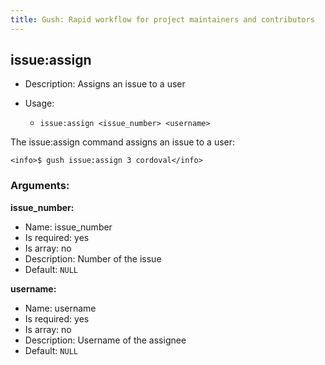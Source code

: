 ```yaml
---
title: Gush: Rapid workflow for project maintainers and contributors
---
```

issue:assign
------------

* Description: Assigns an issue to a user
* Usage:

  * `issue:assign <issue_number> <username>`

The <info>issue:assign</info> command assigns an issue to a user:

    <info>$ gush issue:assign 3 cordoval</info>


### Arguments:

**issue_number:**

* Name: issue_number
* Is required: yes
* Is array: no
* Description: Number of the issue
* Default: `NULL`

**username:**

* Name: username
* Is required: yes
* Is array: no
* Description: Username of the assignee
* Default: `NULL`
